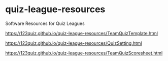 # quiz-league-resources
Software Resources for Quiz Leagues

https://123quiz.github.io/quiz-league-resources/TeamQuizTemplate.html

https://123quiz.github.io/quiz-league-resources/QuizSetting.html

https://123quiz.github.io/quiz-league-resources/TeamQuizScoresheet.html
